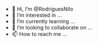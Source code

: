 - 👋 Hi, I’m @RodriguesNilo
- 👀 I’m interested in ...
- 🌱 I’m currently learning ...
- 💞️ I’m looking to collaborate on ...
- 📫 How to reach me ...

<!---
RodriguesNilo/RodriguesNilo is a ✨ special ✨ repository because its `README.md` (this file) appears on your GitHub profile.
You can click the Preview link to take a look at your changes.
--->

